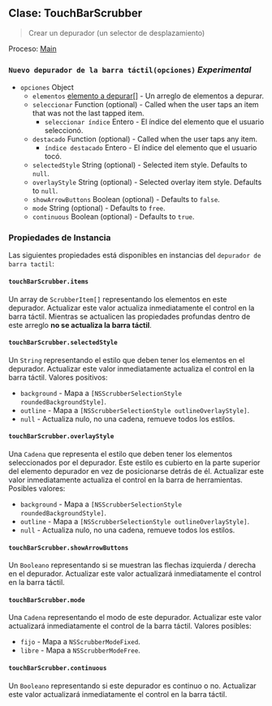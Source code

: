 ## Clase: TouchBarScrubber

> Crear un depurador (un selector de desplazamiento)

Proceso: [Main](../tutorial/application-architecture.md#main-and-renderer-processes)

### `Nuevo depurador de la barra táctil(opciones)` *Experimental*

* `opciones` Object 
  * `elementos` [elemento a depurar[]](structures/scrubber-item.md) - Un arreglo de elementos a depurar.
  * `seleccionar` Function (optional) - Called when the user taps an item that was not the last tapped item. 
    * `seleccionar índice` Entero - El índice del elemento que el usuario seleccionó.
  * `destacado` Function (optional) - Called when the user taps any item. 
    * `índice destacado` Entero - El índice del elemento que el usuario tocó.
  * `selectedStyle` String (optional) - Selected item style. Defaults to `null`.
  * `overlayStyle` String (optional) - Selected overlay item style. Defaults to `null`.
  * `showArrowButtons` Boolean (optional) - Defaults to `false`.
  * `mode` String (optional) - Defaults to `free`.
  * `continuous` Boolean (optional) - Defaults to `true`.

### Propiedades de Instancia

Las siguientes propiedades está disponibles en instancias del `depurador de barra tactil`:

#### `touchBarScrubber.items`

Un array de `ScrubberItem[]` representando los elementos en este depurador. Actualizar este valor actualiza inmediatamente el control en la barra táctil. Mientras se actualicen las propiedades profundas dentro de este arreglo **no se actualiza la barra táctil**.

#### `touchBarScrubber.selectedStyle`

Un `String` representando el estilo que deben tener los elementos en el depurador. Actualizar este valor inmediatamente actualiza el control en la barra táctil. Valores positivos:

* `background` - Mapa a `[NSScrubberSelectionStyle roundedBackgroundStyle]`.
* `outline` - Mapa a `[NSScrubberSelectionStyle outlineOverlayStyle]`.
* `null` - Actualiza nulo, no una cadena, remueve todos los estilos.

#### `touchBarScrubber.overlayStyle`

Una `Cadena` que representa el estilo que deben tener los elementos seleccionados por el depurador. Este estilo es cubierto en la parte superior del elemento depurador en vez de posicionarse detrás de él. Actualizar este valor inmediatamente actualiza el control en la barra de herramientas. Posibles valores:

* `background` - Mapa a `[NSScrubberSelectionStyle roundedBackgroundStyle]`.
* `outline` - Mapa a `[NSScrubberSelectionStyle outlineOverlayStyle]`.
* `null` - Actualiza nulo, no una cadena, remueve todos los estilos.

#### `touchBarScrubber.showArrowButtons`

Un `Booleano` representando si se muestran las flechas izquierda / derecha en el depurador. Actualizar este valor actualizará inmediatamente el control en la barra táctil.

#### `touchBarScrubber.mode`

Una `Cadena` representando el modo de este depurador. Actualizar este valor actualizará inmediatamente el control de la barra táctil. Valores posibles:

* `fijo` - Mapa a `NSScrubberModeFixed`.
* `libre` - Mapa a `NSScrubberModeFree`.

#### `touchBarScrubber.continuous`

Un `Booleano` representando si este depurador es continuo o no. Actualizar este valor actualizará inmediatamente el control en la barra táctil.